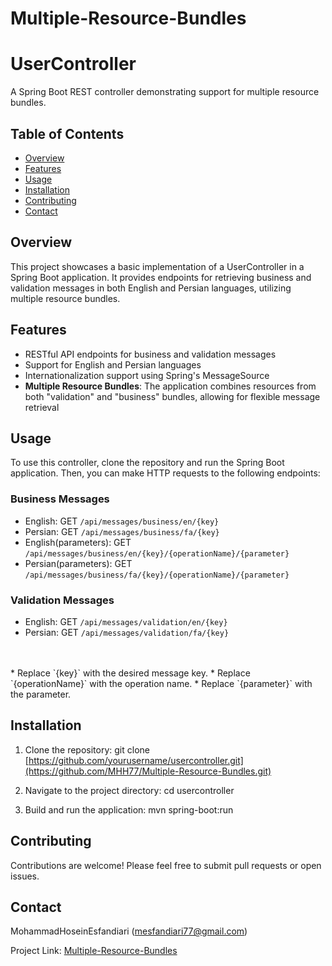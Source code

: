 ﻿# Multiple-Resource-Bundles
# UserController


A Spring Boot REST controller demonstrating support for multiple resource bundles.

## Table of Contents
- [Overview](#overview)
- [Features](#features)
- [Usage](#usage)
- [Installation](#installation)
- [Contributing](#contributing)
- [Contact](#contact)

## Overview

This project showcases a basic implementation of a UserController in a Spring Boot application. It provides endpoints for retrieving business and validation messages in both English and Persian languages, utilizing multiple resource bundles.

## Features

- RESTful API endpoints for business and validation messages
- Support for English and Persian languages
- Internationalization support using Spring's MessageSource
- **Multiple Resource Bundles**: The application combines resources from both "validation" and "business" bundles, allowing for flexible message retrieval

## Usage

To use this controller, clone the repository and run the Spring Boot application. Then, you can make HTTP requests to the following endpoints:

### Business Messages

- English: GET `/api/messages/business/en/{key}`
- Persian: GET `/api/messages/business/fa/{key}`
- English(parameters): GET `/api/messages/business/en/{key}/{operationName}/{parameter}`
- Persian(parameters): GET `/api/messages/business/fa/{key}/{operationName}/{parameter}`

### Validation Messages

- English: GET `/api/messages/validation/en/{key}`
- Persian: GET `/api/messages/validation/fa/{key}`
<br>
<br>
* Replace `{key}` with the desired message key.
* Replace `{operationName}` with the operation name.
*  Replace `{parameter}` with the parameter.

## Installation

1. Clone the repository:
git clone [https://github.com/yourusername/usercontroller.git](https://github.com/MHH77/Multiple-Resource-Bundles.git)

3. Navigate to the project directory:
cd usercontroller

4. Build and run the application:
mvn spring-boot:run

## Contributing

Contributions are welcome! Please feel free to submit pull requests or open issues.


## Contact

MohammadHoseinEsfandiari (mesfandiari77@gmail.com)

Project Link: [Multiple-Resource-Bundles](https://github.com/MHH77/Multiple-Resource-Bundles.git)
